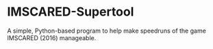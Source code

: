 # IMSCARED-Supertool
A simple, Python-based program to help make speedruns of the game IMSCARED (2016) manageable.
